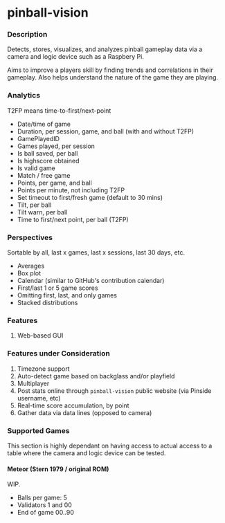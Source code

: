 # pinball-vision

### Description

Detects, stores, visualizes, and analyzes pinball gameplay data via a camera and logic device such as a Raspbery Pi.

Aims to improve a players skill by finding trends and correlations in their gameplay. Also helps understand the nature of the game they are playing.

### Analytics

T2FP means time-to-first/next-point 

- Date/time of game
- Duration, per session, game, and ball (with and without T2FP)
- GamePlayedID
- Games played, per session
- Is ball saved, per ball
- Is highscore obtained
- Is valid game
- Match / free game
- Points, per game, and ball
- Points per minute, not including T2FP
- Set timeout to first/fresh game (default to 30 mins)
- Tilt, per ball
- Tilt warn, per ball
- Time to first/next point, per ball (T2FP)

### Perspectives

Sortable by all, last x games, last x sessions, last 30 days, etc.

- Averages
- Box plot
- Calendar (similar to GitHub's contribution calendar)
- First/last 1 or 5 game scores
- Omitting first, last, and only games
- Stacked distributions

### Features

1. Web-based GUI

### Features under Consideration

1. Timezone support
1. Auto-detect game based on backglass and/or playfield
1. Multiplayer
1. Post stats online through `pinball-vision` public website (via Pinside username, etc)
1. Real-time score accumulation, by point
1. Gather data via data lines (opposed to camera)

### Supported Games

This section is highly dependant on having access to actual access to a table where the camera and logic device can be tested.

#### Meteor (Stern 1979 / original ROM)

WIP.

- Balls per game: 5
- Validators 1 and 00
- End of game 00..90
